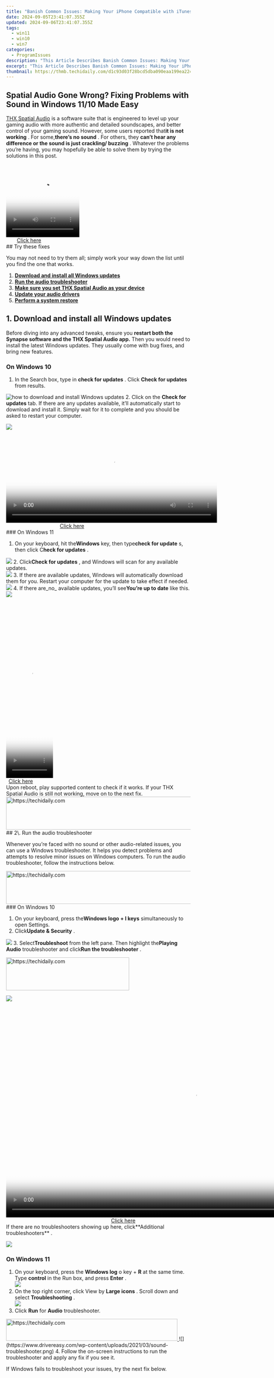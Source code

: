 ```yaml
---
title: "Banish Common Issues: Making Your iPhone Compatible with iTunes for Windows 10 Users"
date: 2024-09-05T23:41:07.355Z
updated: 2024-09-06T23:41:07.355Z
tags:
  - win11
  - win10
  - win7
categories:
  - ProgramIssues
description: "This Article Describes Banish Common Issues: Making Your iPhone Compatible with iTunes for Windows 10 Users"
excerpt: "This Article Describes Banish Common Issues: Making Your iPhone Compatible with iTunes for Windows 10 Users"
thumbnail: https://thmb.techidaily.com/d1c93d03f28bcd5dba090eaa199ea22428e61a4a76d990245599509aeb0bc8f2.jpg
---
```


## Spatial Audio Gone Wrong? Fixing Problems with Sound in Windows 11/10 Made Easy

[THX Spatial Audio](https://tools.techidaily.com/drivereasy/download/) is a software suite that is engineered to level up your gaming audio with more authentic and detailed soundscapes, and better control of your gaming sound. However, some users reported that**it is not working** . For some,**there’s no sound** . For others, they **can’t hear any difference or the sound is just crackling/ buzzing** . Whatever the problems you’re having, you may hopefully be able to solve them by trying the solutions in this post.

<!-- affiliate ads begin -->
<span id="1304648">
					<video width="200" height="200" style="cursor:pointer"
           poster="//a.impactradius-go.com/display-clicktoplayimage/1304648.png"
           onclick="if(!this.playClicked){this.play();this.setAttribute('controls',true);this.playClicked=true;}">
	   <source src="//a.impactradius-go.com/display-ad/15852-1304648">
	   <img src="//a.impactradius-go.com/display-clicktoplayimage/1304648.png" style="border: none; height: 100%; width: 100%; object-fit: contain">
	</video>
	<div style="width:125px;text-align:center"><a href="javascript:window.open(decodeURIComponent('https%3A%2F%2Fthefitville.pxf.io%2Fc%2F5597632%2F1304648%2F15852'), '_blank');void(0);">Click here</a></div>
</span>
<img height="0" width="0" src="https://imp.pxf.io/i/5597632/1304648/15852" style="position:absolute;visibility:hidden;" border="0" />
<!-- affiliate ads end -->
## Try these fixes

 You may not need to try them all; simply work your way down the list until you find the one that works.

1. **[Download and install all Windows updates](https://tools.techidaily.com/drivereasy/download/)**
2. **[Run the audio troubleshooter](https://tools.techidaily.com/drivereasy/download/)**
3. **[Make sure you set THX Spatial Audio as your device](https://tools.techidaily.com/drivereasy/download/)**
4. **[Update your audio drivers](https://tools.techidaily.com/drivereasy/download/)**
5. **[Perform a system restore](https://tools.techidaily.com/drivereasy/download/)**

## 1\. Download and install all Windows updates

 Before diving into any advanced tweaks, ensure you **restart both the Synapse software and the THX Spatial Audio app.** Then you would need to install the latest Windows updates. They usually come with bug fixes, and bring new features.

### On Windows 10

1. In the Search box, type in **check for updates** . Click **Check for updates**  from results.  

![how to download and install Windows updates](https://images.drivereasy.com/wp-content/uploads/2021/01/check-for-updates.png)
2. Click on the **Check for updates**  tab. If there are any updates available, it’ll automatically start to download and install it. Simply wait for it to complete and you should be asked to restart your computer.  

![](https://images.drivereasy.com/wp-content/uploads/2021/12/click-on-the-Check-for-updates-tab.png)

<!-- affiliate ads begin -->
<span id="1982459">
					<video width="576" height="240" style="cursor:pointer"
           poster="//a.impactradius-go.com/display-clicktoplayimage/1982459.png"
           onclick="if(!this.playClicked){this.play();this.setAttribute('controls',true);this.playClicked=true;}">
	   <source src="//a.impactradius-go.com/display-ad/22993-1982459">
	   <img src="//a.impactradius-go.com/display-clicktoplayimage/1982459.png" style="border: none; height: 100%; width: 100%; object-fit: contain">
	</video>
	<div style="width:360px;text-align:center"><a href="javascript:window.open(decodeURIComponent('https%3A%2F%2Fhomestyler.sjv.io%2Fc%2F5597632%2F1982459%2F22993'), '_blank');void(0);">Click here</a></div>
</span>
<img height="0" width="0" src="https://imp.pxf.io/i/5597632/1982459/22993" style="position:absolute;visibility:hidden;" border="0" />
<!-- affiliate ads end -->
### On Windows 11

1. On your keyboard, hit the**Windows** key, then type**check for update** s, then click C**heck for updates** .  

![](https://images.drivereasy.com/wp-content/uploads/2023/09/image-18.png)
2. Click**Check for updates** , and Windows will scan for any available updates.  
![](https://images.drivereasy.com/wp-content/uploads/2023/09/image-19.png)
3. If there are available updates, Windows will automatically download them for you. Restart your computer for the update to take effect if needed.![](https://images.drivereasy.com/wp-content/uploads/2023/09/image-20.png)
4. If there are_no_ available updates, you’ll see**You’re up to date** like this.![](https://images.drivereasy.com/wp-content/uploads/2023/09/image-21.png)

<!-- affiliate ads begin -->
<span id="1977006">
					<video width="128" height="480" style="cursor:pointer"
           poster="//a.impactradius-go.com/display-clicktoplayimage/1977006.png"
           onclick="if(!this.playClicked){this.play();this.setAttribute('controls',true);this.playClicked=true;}">
	   <source src="//a.impactradius-go.com/display-ad/22993-1977006">
	   <img src="//a.impactradius-go.com/display-clicktoplayimage/1977006.png" style="border: none; height: 100%; width: 100%; object-fit: contain">
	</video>
	<div style="width:80px;text-align:center"><a href="javascript:window.open(decodeURIComponent('https%3A%2F%2Fhomestyler.sjv.io%2Fc%2F5597632%2F1977006%2F22993'), '_blank');void(0);">Click here</a></div>
</span>
<img height="0" width="0" src="https://imp.pxf.io/i/5597632/1977006/22993" style="position:absolute;visibility:hidden;" border="0" />
<!-- affiliate ads end -->
 Upon reboot, play supported content to check if it works. If your THX Spatial Audio is still not working, move on to the next fix.

<!-- affiliate ads begin -->
<a href="https://appsumo.8odi.net/c/5597632/2129740/7443" target="_top" id="2129740">
  <img src="//a.impactradius-go.com/display-ad/7443-2129740" border="0" alt="https://techidaily.com" width="728" height="90"/>
</a>
<img height="0" width="0" src="https://appsumo.8odi.net/i/5597632/2129740/7443" style="position:absolute;visibility:hidden;" border="0" />
<!-- affiliate ads end -->
## 2\. Run the audio troubleshooter

 Whenever you’re faced with no sound or other audio-related issues, you can use a Windows troubleshooter. It helps you detect problems and attempts to resolve minor issues on Windows computers. To run the audio troubleshooter, follow the instructions below.

<!-- affiliate ads begin -->
<a href="https://ephamedtechinc.pxf.io/c/5597632/2120867/26400?prodsku=mars" target="_top" id="2120867">
  <img src="//a.impactradius-go.com/display-ad/26400-2120867" border="0" alt="https://techidaily.com" width="728" height="90"/>
</a>
<img height="0" width="0" src="https://ephamedtechinc.pxf.io/i/5597632/2120867/26400?prodsku=mars" style="position:absolute;visibility:hidden;" border="0" />
<!-- affiliate ads end -->
### On Windows 10

1. On your keyboard, press the**Windows logo + I keys** simultaneously to open Settings.
2. Click**Update & Security** .  

![](https://images.drivereasy.com/wp-content/uploads/2021/11/update-and-security.png)
3. Select**Troubleshoot** from the left pane. Then highlight the**Playing Audio** troubleshooter and click**Run the troubleshooter** .  
<!-- affiliate ads begin -->
<a href="https://aligracehair.sjv.io/c/5597632/2135416/19272" target="_top" id="2135416">
  <img src="//a.impactradius-go.com/display-ad/19272-2135416" border="0" alt="https://techidaily.com" width="336" height="90"/>
</a>
<img height="0" width="0" src="https://aligracehair.sjv.io/i/5597632/2135416/19272" style="position:absolute;visibility:hidden;" border="0" />
<!-- affiliate ads end -->

![](https://images.drivereasy.com/wp-content/uploads/2021/12/audio-run-the-troubleshooter.png)  

<!-- affiliate ads begin -->
<span id="1492813">
					<video width="1024" height="576" style="cursor:pointer"
           poster="//a.impactradius-go.com/display-clicktoplayimage/1492813.png"
           onclick="if(!this.playClicked){this.play();this.setAttribute('controls',true);this.playClicked=true;}">
	   <source src="//a.impactradius-go.com/display-ad/14559-1492813">
	   <img src="//a.impactradius-go.com/display-clicktoplayimage/1492813.png" style="border: none; height: 100%; width: 100%; object-fit: contain">
	</video>
	<div style="width:640px;text-align:center"><a href="javascript:window.open(decodeURIComponent('https%3A%2F%2Fpropmoneyinc.pxf.io%2Fc%2F5597632%2F1492813%2F14559'), '_blank');void(0);">Click here</a></div>
</span>
<img height="0" width="0" src="https://imp.pxf.io/i/5597632/1492813/14559" style="position:absolute;visibility:hidden;" border="0" />
<!-- affiliate ads end -->
 If there are no troubleshooters showing up here, click**Additional troubleshooters** .  

![](https://images.drivereasy.com/wp-content/uploads/2021/12/troubleshoot-additional-troubleshooters.png)

### On Windows 11

1. On your keyboard, press the **Windows log** o key + **R** at the same time. Type **control**  in the Run box, and press **Enter** .  
![](https://www.drivereasy.com/wp-content/uploads/2021/03/control.jpg)
2. On the top right corner, click View by **Large icons** . Scroll down and select **Troubleshooting** .  
![](https://www.drivereasy.com/wp-content/uploads/2021/03/troubleshooting.jpg)
3. Click **Run** for **Audio**  troubleshooter.  
<!-- affiliate ads begin -->
<a href="https://25home.pxf.io/c/5597632/2123480/16836" target="_top" id="2123480">
  <img src="//a.impactradius-go.com/display-ad/16836-2123480" border="0" alt="https://techidaily.com" width="468" height="60"/>
</a>
<img height="0" width="0" src="https://25home.pxf.io/i/5597632/2123480/16836" style="position:absolute;visibility:hidden;" border="0" />
<!-- affiliate ads end -->
![](https://www.drivereasy.com/wp-content/uploads/2021/03/sound-troubleshooter.png)
4. Follow the on-screen instructions to run the troubleshooter and apply any fix if you see it.

If Windows fails to troubleshoot your issues, try the next fix below.

<!-- affiliate ads begin -->
<span id="1975555">
					<video width="128" height="480" style="cursor:pointer"
           poster="//a.impactradius-go.com/display-clicktoplayimage/1975555.png"
           onclick="if(!this.playClicked){this.play();this.setAttribute('controls',true);this.playClicked=true;}">
	   <source src="//a.impactradius-go.com/display-ad/22993-1975555">
	   <img src="//a.impactradius-go.com/display-clicktoplayimage/1975555.png" style="border: none; height: 100%; width: 100%; object-fit: contain">
	</video>
	<div style="width:80px;text-align:center"><a href="javascript:window.open(decodeURIComponent('https%3A%2F%2Fhomestyler.sjv.io%2Fc%2F5597632%2F1975555%2F22993'), '_blank');void(0);">Click here</a></div>
</span>
<img height="0" width="0" src="https://imp.pxf.io/i/5597632/1975555/22993" style="position:absolute;visibility:hidden;" border="0" />
<!-- affiliate ads end -->
## 3\. Make sure you set THX Spatial Audio as your device

 If you can’t hear any difference after installing the THX Spatial Audio app, it may be possible that you haven’t set it as your playback device. In this case, follow the steps below for configurations. If you prefer to watch the tutorial video, check it out below.

1. Launch your THX Spatial Audio app.
2. In the AUDIO tab, turn on SPATIAL AUDIO. Click**Open Windows Sound Properties** .  
 In the Sound window that opens, right-click**Speakers THX Spatial Ready** and select**Set as Default Device** .  

![](https://images.drivereasy.com/wp-content/uploads/2021/12/set-thx-spatial-audio-as-default-playback-device.png)
3. Then in the APPLICATION MIXER section, select**Spatial Audio** as the output.  

![](https://images.drivereasy.com/wp-content/uploads/2021/12/application-mixer.png)

 After you’ve done these, you should be able to enjoy the THX Spatial feature on your audio device.

<!-- affiliate ads begin -->
<a href="https://ephamedtechinc.pxf.io/c/5597632/2137206/26400" target="_top" id="2137206">
  <img src="//a.impactradius-go.com/display-ad/26400-2137206" border="0" alt="https://techidaily.com" width="728" height="90"/>
</a>
<img height="0" width="0" src="https://ephamedtechinc.pxf.io/i/5597632/2137206/26400" style="position:absolute;visibility:hidden;" border="0" />
<!-- affiliate ads end -->
## 4\. Update your audio drivers

 For most Windows audio-related issues, your corrupt or outdated audio driver is the chief culprit. Using outdated drivers may lead to incompatibility issues, causing your THX Spatial Audio to malfunction. Therefore, you need to update each of your audio driver in order to get THX Spatial Audio to work.

 To update your audio drivers, you can either do it manually via the Device Manager or directly go to the sound card manufacturer’s websites to download and install the latest drivers. If you’re using any Razer devices, you would also need to update all of your headset’s drivers. Obviously, this is pretty time-consuming.

 If you don’t have the time or patience to update drivers on your own, you can use **[Driver Easy](https://tools.techidaily.com/drivereasy/download/)**  to do the busy work for you. It’s a useful tool that**automatically** recognizes your system and finds the correct drivers for it.

 You can update your drivers automatically with either the [**7 days free trial**](https://tools.techidaily.com/drivereasy/download/) or the [**Pro version**](https://tools.techidaily.com/drivereasy/download/) of Driver Easy. It takes just 2 clicks, and you get full support and a 30-day money-back guarantee with the Pro version:

1. [Download](https://tools.techidaily.com/drivereasy/download/) and install Driver Easy.
2. Run Driver Easy and click the **Scan Now** button. Driver Easy will then scan your computer and detect any problem drivers.  
![](https://www.drivereasy.com/wp-content/uploads/2020/10/6_0_scan-now.jpg)
3. Click the**Activate & Update** button next to the flagged device to automatically download and install the correct version of this driver.  
<!-- affiliate ads begin -->
<a href="https://ephamedtechinc.pxf.io/c/5597632/2136612/26400" target="_top" id="2136612">
  <img src="//a.impactradius-go.com/display-ad/26400-2136612" border="0" alt="https://techidaily.com" width="728" height="90"/>
</a>
<img height="0" width="0" src="https://ephamedtechinc.pxf.io/i/5597632/2136612/26400" style="position:absolute;visibility:hidden;" border="0" />
<!-- affiliate ads end -->

 Or click **Update All** to automatically download and install the correct version of all the drivers that are missing or out of date on your system (You’ll need the **[Pro version](https://tools.techidaily.com/drivereasy/download/)**  for this – when you select Update All, you’ll get a prompt to upgrade. If you’re not prepared to purchase the Pro version yet, Driver Easy provides a 7-day trial at no cost, granting access to all Pro features like fast downloads and easy installation. No charges will occur until after your 7-day trial period ends.)  
![](https://www.drivereasy.com/wp-content/uploads/2024/05/Realtek-High-Definition-Audio.jpg)
4. After updating, restart your computer to take effect.
<!-- affiliate ads begin -->
<span id="1983473">
					<video width="576" height="240" style="cursor:pointer"
           poster="//a.impactradius-go.com/display-clicktoplayimage/1983473.png"
           onclick="if(!this.playClicked){this.play();this.setAttribute('controls',true);this.playClicked=true;}">
	   <source src="//a.impactradius-go.com/display-ad/22993-1983473">
	   <img src="//a.impactradius-go.com/display-clicktoplayimage/1983473.png" style="border: none; height: 100%; width: 100%; object-fit: contain">
	</video>
	<div style="width:360px;text-align:center"><a href="javascript:window.open(decodeURIComponent('https%3A%2F%2Fhomestyler.sjv.io%2Fc%2F5597632%2F1983473%2F22993'), '_blank');void(0);">Click here</a></div>
</span>
<img height="0" width="0" src="https://imp.pxf.io/i/5597632/1983473/22993" style="position:absolute;visibility:hidden;" border="0" />
<!-- affiliate ads end -->

**The Pro version of Driver Easy** comes with _full technical support_ . If you need assistance, please contact **Driver Easy’s support team** at **[support@drivereasy.com](https://tools.techidaily.com/drivereasy/download/) .**

 When the update completes, restart your computer. Then play supported content to check for changes.

<!-- affiliate ads begin -->
<a href="https://ephamedtechinc.pxf.io/c/5597632/2120862/26400?prodsku=Saturn" target="_top" id="2120862">
  <img src="//a.impactradius-go.com/display-ad/26400-2120862" border="0" alt="https://techidaily.com" width="728" height="90"/>
</a>
<img height="0" width="0" src="https://ephamedtechinc.pxf.io/i/5597632/2120862/26400?prodsku=Saturn" style="position:absolute;visibility:hidden;" border="0" />
<!-- affiliate ads end -->
## 5\. Perform a system restore

 After everything else, you can restore your system to a point from before THX Spatial Audio was acting up. It’s possible that the issue you’re having was facilitated by a change that your system has gone through recently which you cannot pinpoint.

 System Restore is a Windows feature that can help fix certain types of computer problems. Therefore, when things go awry, you can perform a system restore. Here’s how you can do this.

1. In the search box, type**restore** . Then click**Create a restore point** from the results.  

![](https://images.drivereasy.com/wp-content/uploads/2021/12/perform-a-system-restore-step-1.png)
2. Under the Protection Settings section, select your System driver and click on the**Configure…** button if the protection is not turned on.  
<!-- affiliate ads begin -->
<a href="https://unicoeye.pxf.io/c/5597632/2134239/18498" target="_top" id="2134239">
  <img src="//a.impactradius-go.com/display-ad/18498-2134239" border="0" alt="https://techidaily.com" width="721" height="90"/>
</a>
<img height="0" width="0" src="https://unicoeye.pxf.io/i/5597632/2134239/18498" style="position:absolute;visibility:hidden;" border="0" />
<!-- affiliate ads end -->

![](https://images.drivereasy.com/wp-content/uploads/2021/12/configure-protection.png)
3. Tick**Turn on system protection** . Then click**OK** .  

![](https://images.drivereasy.com/wp-content/uploads/2021/12/turn-on-system-protection.png)
4. Now select your System drive and click**Create…** .  

![](https://images.drivereasy.com/wp-content/uploads/2021/12/create-a-system-point-now.png)
5. Type a description for your restore point that you can recognize. Then click**Create** .  
<!-- affiliate ads begin -->
<a href="https://aligracehair.sjv.io/c/5597632/2135409/19272" target="_top" id="2135409">
  <img src="//a.impactradius-go.com/display-ad/19272-2135409" border="0" alt="https://techidaily.com" width="125" height="90"/>
</a>
<img height="0" width="0" src="https://aligracehair.sjv.io/i/5597632/2135409/19272" style="position:absolute;visibility:hidden;" border="0" />
<!-- affiliate ads end -->

![](https://images.drivereasy.com/wp-content/uploads/2021/12/type-a-descriptin.png)
6. When it successfully created the restore point, click**Close** .  

![](https://images.drivereasy.com/wp-content/uploads/2021/12/close-the-window.png)

<!-- affiliate ads begin -->
<a href="https://aligracehair.sjv.io/c/5597632/2135354/19272" target="_top" id="2135354">
  <img src="//a.impactradius-go.com/display-ad/19272-2135354" border="0" alt="https://techidaily.com" width="250" height="90"/>
</a>
<img height="0" width="0" src="https://aligracehair.sjv.io/i/5597632/2135354/19272" style="position:absolute;visibility:hidden;" border="0" />
<!-- affiliate ads end -->
 However, if none of the solutions listed above gives you any luck, you may need to check if there are any missing or corrupted system files. You can use the System File Checker tool (sfc /scannow) to look for any critical system issues, but most of the time it only scans major files and may miss minor issues.

 In this case, you would need to use a more powerful tool to repair your system, and we recommend **[Fortect](https://tools.techidaily.com/drivereasy/download/)**  . It is an advanced PC repair tool that scans your PC, detects the issue, and solves them automatically, without losing any of your data.

1. **[Download](https://tools.techidaily.com/drivereasy/download/)**  and install Fortect.
2. Run the software. Fortect will start a deep scan of your system. The process may take a while.
3. Once the scan is finished, you’ll see a complete overview of your system and issues. Click**Start Repair** to start the repair process and wait for Fortect to fix the problem.  

![](https://images.drivereasy.com/wp-content/uploads/2020/10/fortect-start-repair.jpg)

 The repair is available with the paid version of Fortect which comes with full technical support. If you encounter any issues while using Fortect, feel free to contact their support team.

---

 Hope you find this post helpful! If your THX Spatial Audio is still not working. You’ll then need to**uninstall and reinstall THX Spatial Audio** or[contact the support team](https://mysupport.razer.com/app/warranty-support/) .

<ins class="adsbygoogle"
     style="display:block"
     data-ad-format="autorelaxed"
     data-ad-client="ca-pub-7571918770474297"
     data-ad-slot="1223367746"></ins>



<ins class="adsbygoogle"
     style="display:block"
     data-ad-client="ca-pub-7571918770474297"
     data-ad-slot="8358498916"
     data-ad-format="auto"
     data-full-width-responsive="true"></ins>

<span class="atpl-alsoreadstyle">Also read:</span>
<div><ul>
<li><a href="https://fox-boxes.techidaily.com/new-2024-approved-essential-guide-to-the-best-places-and-methods-for-cutting-tamil-ringtones/"><u>[New] 2024 Approved Essential Guide to the Best Places & Methods for Cutting Tamil Ringtones</u></a></li>
<li><a href="https://video-capture.techidaily.com/new-best-practices-for-documenting-ps4-gameplay/"><u>[New] Best Practices for Documenting PS4 Gameplay</u></a></li>
<li><a href="https://instagram-videos.techidaily.com/new-cutting-edge-ways-to-tailor-your-igtv-content-size-for-2024/"><u>[New] Cutting-Edge Ways to Tailor Your IGTV Content Size for 2024</u></a></li>
<li><a href="https://youtube-clips.techidaily.com/new-download-free-mcb-skin-designs/"><u>[New] Download Free MCB Skin Designs</u></a></li>
<li><a href="https://article-knowledge.techidaily.com/new-in-2024-top-11-best-dji-phantom-4-accessories-to-buy/"><u>[New] In 2024, Top 11 Best DJI Phantom 4 Accessories to Buy</u></a></li>
<li><a href="https://youtube-stream.techidaily.com/2024-approved-gourmet-guides-leading-food-vloggers-online/"><u>2024 Approved Gourmet Guides Leading Food Vloggers Online</u></a></li>
<li><a href="https://instagram-videos.techidaily.com/2024-approved-the-art-of-slow-motion-in-instagram-reels/"><u>2024 Approved The Art of Slow Motion in Instagram Reels</u></a></li>
<li><a href="https://tech-hub.techidaily.com/ai-assisted-wellbeing-safe-practices-in-counseling/"><u>AI-Assisted Wellbeing: Safe Practices in Counseling</u></a></li>
<li><a href="https://program-issues.techidaily.com/armored-core-6-stability-fixes-overcoming-pc-game-crashing-problems/"><u>Armored Core 6 Stability Fixes - Overcoming PC Game Crashing Problems</u></a></li>
<li><a href="https://program-issues.techidaily.com/beat-the-freeze-expert-advice-on-repairing-crashes-in-call-of-duty-vanguard-for-optimal-performance/"><u>Beat the Freeze: Expert Advice on Repairing Crashes in Call of Duty: Vanguard for Optimal Performance</u></a></li>
<li><a href="https://program-issues.techidaily.com/borderlands-3-stuck-easy-fixes-to-revive-your-epic-gaming-experience/"><u>Borderlands 3 Stuck? Easy Fixes to Revive Your Epic Gaming Experience</u></a></li>
<li><a href="https://extra-hints.techidaily.com/budget-aerial-photography-top-100-drones-compared/"><u>Budget Aerial Photography Top $100 Drones Compared</u></a></li>
<li><a href="https://program-issues.techidaily.com/clearing-roadblocks-in-forza-horizon-5-a-guide-to-fixing-endless-startup-loads/"><u>Clearing Roadblocks in Forza Horizon 5: A Guide to Fixing Endless Startup Loads</u></a></li>
<li><a href="https://program-issues.techidaily.com/1722996122488-effortless-ways-to-stop-control-crashes-and-boost-productivity/"><u>Effortless Ways to Stop 'Control Crashes' And Boost Productivity!</u></a></li>
<li><a href="https://program-issues.techidaily.com/eliminate-game-hiccups-in-borderlands-3-pro-tips-for-smooth-playtime/"><u>Eliminate Game Hiccups in Borderlands 3: Pro Tips for Smooth Playtime</u></a></li>
<li><a href="https://program-issues.techidaily.com/expert-advice-on-resolving-utorrents-not-responding-situation-with-7-key-solutions/"><u>Expert Advice on Resolving UTorrent's Not Responding Situation with 7 Key Solutions</u></a></li>
<li><a href="https://program-issues.techidaily.com/expert-advice-reactivating-the-msi-mystic-light-feature-in-windows-environments/"><u>Expert Advice: Reactivating the MSI Mystic Light Feature in Windows Environments</u></a></li>
<li><a href="https://program-issues.techidaily.com/expert-tips-for-fixing-crashes-in-cult-of-the-lamb-on-your-personal-computer/"><u>Expert Tips for Fixing Crashes in Cult of the Lamb on Your Personal Computer</u></a></li>
<li><a href="https://program-issues.techidaily.com/fixing-cyberpunk-2077-pc-game-crashes-comprehensive-solutions/"><u>Fixing Cyberpunk 2077 PC Game Crashes: Comprehensive Solutions</u></a></li>
<li><a href="https://program-issues.techidaily.com/fixing-persistent-gameplay-interruptions-solutions-for-starfield-pc-stability/"><u>Fixing Persistent Gameplay Interruptions: Solutions for Starfield PC Stability</u></a></li>
<li><a href="https://program-issues.techidaily.com/1722998736180-fixing-the-dark-screen-glitch-in-call-of-duty-wwii-for-pc-users-solved/"><u>Fixing the Dark Screen Glitch in Call of Duty WWII for PC Users - Solved!</u></a></li>
<li><a href="https://unlock-android.techidaily.com/full-tutorial-to-bypass-your-infinix-zero-5g-2023-turbo-face-lock-by-drfone-android/"><u>Full Tutorial to Bypass Your Infinix Zero 5G 2023 Turbo Face Lock?</u></a></li>
<li><a href="https://program-issues.techidaily.com/1723008004892-get-past-forza-horizon-ns-load-screen-the-ultimate-fix-guide/"><u>Get Past Forza Horizon N's Load Screen: The Ultimate Fix Guide!</u></a></li>
<li><a href="https://program-issues.techidaily.com/getting-the-sword-of-ages-running-smoothly-again-fixes-for-teso-launch-failures/"><u>Getting the Sword of Ages Running Smoothly Again - Fixes for TESO Launch Failures</u></a></li>
<li><a href="https://sim-unlock.techidaily.com/how-to-check-if-your-realme-gt-5-240w-is-unlocked-by-drfone-android/"><u>How To Check if Your Realme GT 5 (240W) Is Unlocked</u></a></li>
<li><a href="https://program-issues.techidaily.com/hp-visuals-gone-wrong-discover-how-to-fix-your-screen-problems-here/"><u>HP Visuals Gone Wrong? Discover How To Fix Your Screen Problems Here!</u></a></li>
<li><a href="https://program-issues.techidaily.com/immediate-remedies-for-the-winwordexe-applications-malfunction-in-ms-word/"><u>Immediate Remedies for the WINWORD.EXE Application's Malfunction in MS Word</u></a></li>
<li><a href="https://location-social.techidaily.com/in-2024-how-to-detect-and-stop-mspy-from-spying-on-your-apple-iphone-13-drfone-by-drfone-virtual-ios/"><u>In 2024, How to Detect and Stop mSpy from Spying on Your Apple iPhone 13 | Dr.fone</u></a></li>
<li><a href="https://program-issues.techidaily.com/mastering-dota-2s-optimal-performance-addressing-fps-drops-on-windows-11-vs-10-platforms/"><u>Mastering Dota 2'S Optimal Performance: Addressing FPS Drops on Windows 11 Vs. 10 Platforms</u></a></li>
<li><a href="https://tech-recovery.techidaily.com/maximizing-your-discord-experience-the-ultimate-guide-to-adding-bots/"><u>Maximizing Your Discord Experience: The Ultimate Guide to Adding Bots</u></a></li>
<li><a href="https://program-issues.techidaily.com/no-more-freezing-how-the-latest-patch-improves-your-halo-experience/"><u>No More Freezing - How the Latest Patch Improves Your Halo Experience</u></a></li>
<li><a href="https://program-issues.techidaily.com/overcoming-startup-hurdles-civilization-vi-running-smoothly-on-windows-11/"><u>Overcoming Startup Hurdles: Civilization VI Running Smoothly on Windows 11</u></a></li>
<li><a href="https://program-issues.techidaily.com/quick-solutions-for-immediate-resolution-of-your-fortnite-account-login-problems/"><u>Quick Solutions for Immediate Resolution of Your Fortnite Account Login Problems</u></a></li>
<li><a href="https://program-issues.techidaily.com/resolved-issue-crusader-kings-iii-no-longer-crashing-on-windows-computers/"><u>Resolved Issue: Crusader Kings III No Longer Crashing on Windows Computers</u></a></li>
<li><a href="https://program-issues.techidaily.com/resolved-fixing-playback-issues-for-modern-warfare-pc-game/"><u>Resolved: Fixing Playback Issues for Modern Warfare PC Game</u></a></li>
<li><a href="https://program-issues.techidaily.com/resolved-troubleshooting-steps-for-fixing-wwe-2k22-pc-game-crashes/"><u>Resolved: Troubleshooting Steps for Fixing WWE 2K22 PC Game Crashes</u></a></li>
<li><a href="https://program-issues.techidaily.com/simple-solutions-resolve-your-steam-corrupt-disk-mishap-quickly-and-effectively/"><u>Simple Solutions: Resolve Your Steam Corrupt Disk Mishap Quickly and Effectively</u></a></li>
<li><a href="https://program-issues.techidaily.com/1723009729174-smooth-sailing-for-fallout-4-tackle-stutter-problems-today/"><u>Smooth Sailing for Fallout 4: Tackle Stutter Problems Today</u></a></li>
<li><a href="https://program-issues.techidaily.com/steam-vr-undetected-discover-these-6-essential-fixes/"><u>Steam VR Undetected? Discover These 6 Essential Fixes</u></a></li>
<li><a href="https://program-issues.techidaily.com/steamvr-troubleshooting-made-simple-and-fast/"><u>SteamVR Troubleshooting Made Simple and Fast!</u></a></li>
<li><a href="https://program-issues.techidaily.com/step-by-step-guide-overcoming-battlefield-5s-wont-start-dilemma/"><u>Step-by-Step Guide: Overcoming Battlefield 5'S Won’t Start Dilemma</u></a></li>
<li><a href="https://program-issues.techidaily.com/tips-and-tricks-to-prevent-rainbow-six-extraction-from-freezing-or-crashing-on-pc-setup/"><u>Tips and Tricks to Prevent Rainbow Six Extraction From Freezing or Crashing on PC Setup</u></a></li>
<li><a href="https://program-issues.techidaily.com/top-7-solutions-why-your-twitch-stream-wont-load-and-how-to-resolve-it/"><u>Top 7 Solutions: Why Your Twitch Stream Won't Load & How to Resolve It</u></a></li>
<li><a href="https://media-tips.techidaily.com/transforming-video-experience-top-tools-for-adjusting-audio-bitrates/"><u>Transforming Video Experience: Top Tools for Adjusting Audio Bitrates</u></a></li>
<li><a href="https://program-issues.techidaily.com/troubleshoot-fallout-3-failure-to-load-problems-expert-strategies-for-game-loading/"><u>Troubleshoot Fallout 3 Failure to Load Problems - Expert Strategies for Game Loading</u></a></li>
<li><a href="https://program-issues.techidaily.com/troubleshooting-guide-fixing-maplestorys-initialization-errors-successfully/"><u>Troubleshooting Guide: Fixing Maplestory's Initialization Errors Successfully</u></a></li>
<li><a href="https://program-issues.techidaily.com/troubleshooting-guide-resolving-issues-with-starfield-game-not-starting-on-steam-or-xbox/"><u>Troubleshooting Guide: Resolving Issues with Starfield Game Not Starting on Steam or Xbox</u></a></li>
<li><a href="https://program-issues.techidaily.com/troubleshooting-steps-to-resolve-sea-of-thieves-endless-loading-error/"><u>Troubleshooting Steps to Resolve Sea of Thieves Endless Loading Error</u></a></li>
<li><a href="https://program-issues.techidaily.com/troubleshooting-tips-overcoming-the-persistent-loading-hurdle-in-among-us-gameplay/"><u>Troubleshooting Tips: Overcoming the Persistent Loading Hurdle in Among Us Gameplay</u></a></li>
<li><a href="https://program-issues.techidaily.com/unraveling-the-secrets-behind-star-wars-battlefront-2s-notorious-pitch-black-display-fault-fixes/"><u>Unraveling the Secrets Behind Star Wars Battlefront 2'S Notorious Pitch-Black Display Fault Fixes</u></a></li>
<li><a href="https://program-issues.techidaily.com/wolcen-on-pc-addressing-and-fixing-the-game-crash-dilemma/"><u>Wolcen on PC - Addressing and Fixing the Game Crash Dilemma</u></a></li>
</ul></div>
